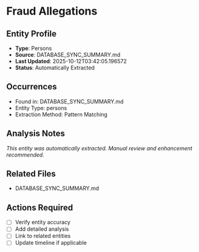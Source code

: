 # Fraud Allegations

## Entity Profile
- **Type**: Persons
- **Source**: DATABASE_SYNC_SUMMARY.md
- **Last Updated**: 2025-10-12T03:42:05.196572
- **Status**: Automatically Extracted

## Occurrences
- Found in: DATABASE_SYNC_SUMMARY.md
- Entity Type: persons
- Extraction Method: Pattern Matching

## Analysis Notes
*This entity was automatically extracted. Manual review and enhancement recommended.*

## Related Files
- DATABASE_SYNC_SUMMARY.md

## Actions Required
- [ ] Verify entity accuracy
- [ ] Add detailed analysis
- [ ] Link to related entities
- [ ] Update timeline if applicable
